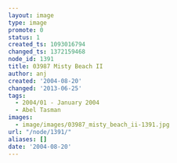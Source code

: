 ```yaml
---
layout: image
type: image
promote: 0
status: 1
created_ts: 1093016794
changed_ts: 1372159468
node_id: 1391
title: 03987 Misty Beach II
author: anj
created: '2004-08-20'
changed: '2013-06-25'
tags:
  - 2004/01 - January 2004
  - Abel Tasman
images:
  - image/images/03987_misty_beach_ii-1391.jpg
url: "/node/1391/"
aliases: []
date: '2004-08-20'
---
```


